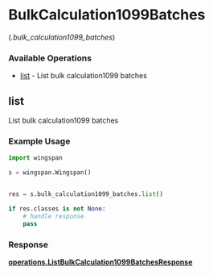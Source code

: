 # BulkCalculation1099Batches
(*.bulk_calculation1099_batches*)

### Available Operations

* [list](#list) - List bulk calculation1099 batches

## list

List bulk calculation1099 batches

### Example Usage

```python
import wingspan

s = wingspan.Wingspan()


res = s.bulk_calculation1099_batches.list()

if res.classes is not None:
    # handle response
    pass
```


### Response

**[operations.ListBulkCalculation1099BatchesResponse](../../models/operations/listbulkcalculation1099batchesresponse.md)**

